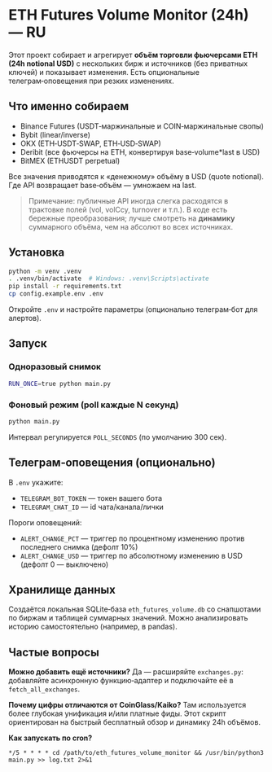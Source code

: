 # ETH Futures Volume Monitor (24h) — RU

Этот проект собирает и агрегирует **объём торговли фьючерсами ETH (24h notional USD)** с нескольких бирж и источников
(без приватных ключей) и показывает изменения. Есть опциональные телеграм‑оповещения при резких изменениях.

## Что именно собираем
- Binance Futures (USDT‑маржинальные и COIN‑маржинальные свопы)
- Bybit (linear/inverse)
- OKX (ETH‑USDT‑SWAP, ETH‑USD‑SWAP)
- Deribit (все фьючерсы на ETH, конвертируя base‑volume*last в USD)
- BitMEX (ETHUSDT perpetual)

Все значения приводятся к «денежному» объёму в USD (quote notional). Где API возвращает base‑объём — умножаем на last.

> Примечание: публичные API иногда слегка расходятся в трактовке полей (vol, volCcy, turnover и т.п.). В коде есть
бережные преобразования; лучше смотреть на **динамику** суммарного объёма, чем на абсолют во всех источниках.

## Установка

```bash
python -m venv .venv
. .venv/bin/activate  # Windows: .venv\Scripts\activate
pip install -r requirements.txt
cp config.example.env .env
```

Откройте `.env` и настройте параметры (опционально телеграм‑бот для алертов).

## Запуск

### Одноразовый снимок
```bash
RUN_ONCE=true python main.py
```

### Фоновый режим (poll каждые N секунд)
```bash
python main.py
```
Интервал регулируется `POLL_SECONDS` (по умолчанию 300 сек).

## Телеграм‑оповещения (опционально)
В `.env` укажите:
- `TELEGRAM_BOT_TOKEN` — токен вашего бота
- `TELEGRAM_CHAT_ID` — id чата/канала/лички

Пороги оповещений:
- `ALERT_CHANGE_PCT` — триггер по процентному изменению против последнего снимка (дефолт 10%)
- `ALERT_CHANGE_USD` — триггер по абсолютному изменению в USD (дефолт 0 — выключено)

## Хранилище данных
Создаётся локальная SQLite‑база `eth_futures_volume.db` со снапшотами по биржам и таблицей суммарных значений.
Можно анализировать историю самостоятельно (например, в pandas).

## Частые вопросы
**Можно добавить ещё источники?** Да — расширяйте `exchanges.py`: добавляйте асинхронную функцию‑адаптер
и подключайте её в `fetch_all_exchanges`.

**Почему цифры отличаются от CoinGlass/Kaiko?** Там используется более глубокая унификация и/или платные фиды. Этот
скрипт ориентирован на быстрый бесплатный обзор и динамику 24h объёмов.

**Как запускать по cron?**
```cron
*/5 * * * * cd /path/to/eth_futures_volume_monitor && /usr/bin/python3 main.py >> log.txt 2>&1
```
